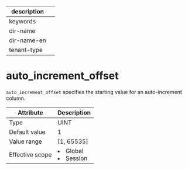 | description ||
|---|---|
| keywords ||
| dir-name ||
| dir-name-en ||
| tenant-type ||

# auto_increment_offset

`auto_increment_offset` specifies the starting value for an auto-increment column.

| **Attribute** | **Description** |
|--------|------------------------------------------------------------------------------------------------------------|
| Type | UINT |
| Default value | 1 |
| Value range | \[1, 65535\] |
| Effective scope | <li> Global   <li> Session |

